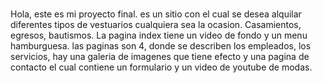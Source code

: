 # 
Hola, este es mi proyecto final. es un sitio con el cual se desea alquilar diferentes tipos de vestuarios cualquiera sea la ocasion. Casamientos, egresos, bautismos. La pagina index tiene un video de fondo y un menu hamburguesa. las paginas son 4, donde se describen los empleados, los servicios, hay una galeria de imagenes que tiene efecto y una pagina de contacto el cual contiene un formulario y un video de youtube de modas.

